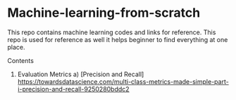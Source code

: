 # Machine-learning-from-scratch
This repo contains machine learning codes and links for reference. This repo is used for reference as well it helps beginner to find everything at one place.


Contents
1. Evaluation Metrics
a) [Precision and Recall] https://towardsdatascience.com/multi-class-metrics-made-simple-part-i-precision-and-recall-9250280bddc2

